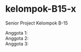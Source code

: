 # kelompok-B15-x
Senior Project Kelompok B-15<br />

Anggota 1:<br />
Anggota 2:<br />
Anggota 3:<br />
